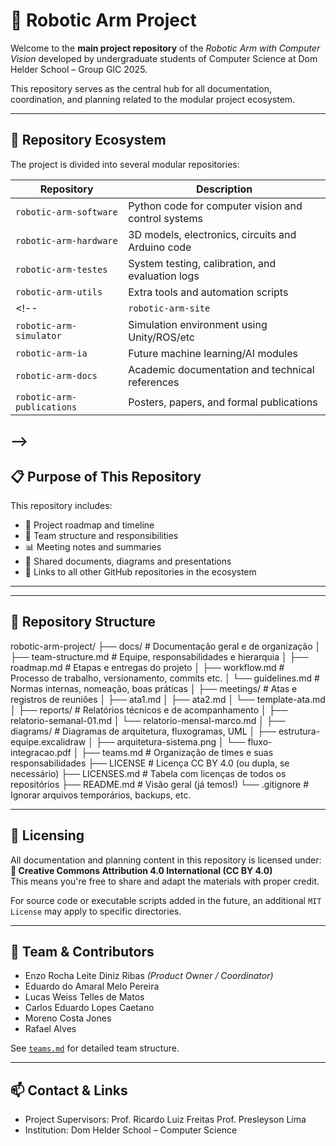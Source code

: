 # 🤖 Robotic Arm Project

Welcome to the **main project repository** of the *Robotic Arm with Computer Vision* developed by undergraduate students of Computer Science at Dom Helder School – Group GIC 2025.

This repository serves as the central hub for all documentation, coordination, and planning related to the modular project ecosystem.

---

## 📁 Repository Ecosystem

The project is divided into several modular repositories:

| Repository                  | Description                                           |
|----------------------------|-------------------------------------------------------|
| `robotic-arm-software`     | Python code for computer vision and control systems  |
| `robotic-arm-hardware`     | 3D models, electronics, circuits and Arduino code     |
| `robotic-arm-testes`       | System testing, calibration, and evaluation logs      |
| `robotic-arm-utils`        | Extra tools and automation scripts                   |
<!-- | `robotic-arm-site`         | Public-facing website and presentation platform      
| `robotic-arm-simulator`    | Simulation environment using Unity/ROS/etc           |
| `robotic-arm-ia`           | Future machine learning/AI modules                   |
| `robotic-arm-docs`         | Academic documentation and technical references      |
| `robotic-arm-publications` | Posters, papers, and formal publications             |
-->
---

## 📋 Purpose of This Repository

This repository includes:

- 📌 Project roadmap and timeline  
- 👥 Team structure and responsibilities  
- 📊 Meeting notes and summaries  
- 📎 Shared documents, diagrams and presentations  
- 🔗 Links to all other GitHub repositories in the ecosystem  

---

---

## 📁 Repository Structure
robotic-arm-project/
├── docs/                        # Documentação geral e de organização
│   ├── team-structure.md        # Equipe, responsabilidades e hierarquia
│   ├── roadmap.md               # Etapas e entregas do projeto
│   ├── workflow.md              # Processo de trabalho, versionamento, commits etc.
│   └── guidelines.md            # Normas internas, nomeação, boas práticas
│
├── meetings/                    # Atas e registros de reuniões
│   ├── ata1.md
│   ├── ata2.md
│   └── template-ata.md
│
├── reports/                     # Relatórios técnicos e de acompanhamento
│   ├── relatorio-semanal-01.md
│   └── relatorio-mensal-marco.md
│
├── diagrams/                    # Diagramas de arquitetura, fluxogramas, UML
│   ├── estrutura-equipe.excalidraw
│   ├── arquitetura-sistema.png
│   └── fluxo-integracao.pdf
│
├── teams.md                     # Organização de times e suas responsabilidades
├── LICENSE                      # Licença CC BY 4.0 (ou dupla, se necessário)
├── LICENSES.md                  # Tabela com licenças de todos os repositórios
├── README.md                    # Visão geral (já temos!)
└── .gitignore                   # Ignorar arquivos temporários, backups, etc.

---

## 🧾 Licensing

All documentation and planning content in this repository is licensed under:  
**📝 Creative Commons Attribution 4.0 International (CC BY 4.0)**  
This means you're free to share and adapt the materials with proper credit.

For source code or executable scripts added in the future, an additional `MIT License` may apply to specific directories.

---

## 👥 Team & Contributors

- Enzo Rocha Leite Diniz Ribas *(Product Owner / Coordinator)*  
- Eduardo do Amaral Melo Pereira  
- Lucas Weiss Telles de Matos  
- Carlos Eduardo Lopes Caetano  
- Moreno Costa Jones  
- Rafael Alves  

See [`teams.md`](./teams.md) for detailed team structure.

---

## 📫 Contact & Links

- Project Supervisors: Prof. Ricardo Luiz Freitas  Prof. Presleyson Lima  
- Institution: Dom Helder School – Computer Science
